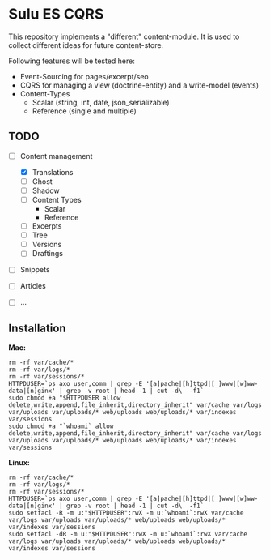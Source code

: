 # Sulu ES CQRS

This repository implements a "different" content-module. It is used to collect different ideas for future content-store.

Following features will be tested here:

* Event-Sourcing for pages/excerpt/seo
* CQRS for managing a view (doctrine-entity) and a write-model (events)
* Content-Types
  * Scalar (string, int, date, json_serializable)
  * Reference (single and multiple)
  
## TODO

- [ ] Content management

  - [x] Translations
  - [ ] Ghost
  - [ ] Shadow
  - [ ] Content Types
    * Scalar
    * Reference
  - [ ] Excerpts
  - [ ] Tree
  - [ ] Versions
  - [ ] Draftings
  
- [ ] Snippets
- [ ] Articles
- [ ] ...

## Installation

__Mac:__

```
rm -rf var/cache/*
rm -rf var/logs/*
rm -rf var/sessions/*
HTTPDUSER=`ps axo user,comm | grep -E '[a]pache|[h]ttpd|[_]www|[w]ww-data|[n]ginx' | grep -v root | head -1 | cut -d\  -f1`
sudo chmod +a "$HTTPDUSER allow delete,write,append,file_inherit,directory_inherit" var/cache var/logs var/uploads var/uploads/* web/uploads web/uploads/* var/indexes var/sessions
sudo chmod +a "`whoami` allow delete,write,append,file_inherit,directory_inherit" var/cache var/logs var/uploads var/uploads/* web/uploads web/uploads/* var/indexes var/sessions
```

__Linux:__

```
rm -rf var/cache/*
rm -rf var/logs/*
rm -rf var/sessions/*
HTTPDUSER=`ps axo user,comm | grep -E '[a]pache|[h]ttpd|[_]www|[w]ww-data|[n]ginx' | grep -v root | head -1 | cut -d\  -f1`
sudo setfacl -R -m u:"$HTTPDUSER":rwX -m u:`whoami`:rwX var/cache var/logs var/uploads var/uploads/* web/uploads web/uploads/* var/indexes var/sessions
sudo setfacl -dR -m u:"$HTTPDUSER":rwX -m u:`whoami`:rwX var/cache var/logs var/uploads var/uploads/* web/uploads web/uploads/* var/indexes var/sessions
```
